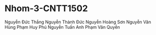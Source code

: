 # Nhom-3-CNTT1502
Nguyễn Đức Thắng
Nguyễn Thành Đức 
Nguyễn Hoàng Sơn
Nguyễn Văn Hùng
Phạm Huy Phú
Nguyễn Tuấn Anh
Phạm Văn Quyền